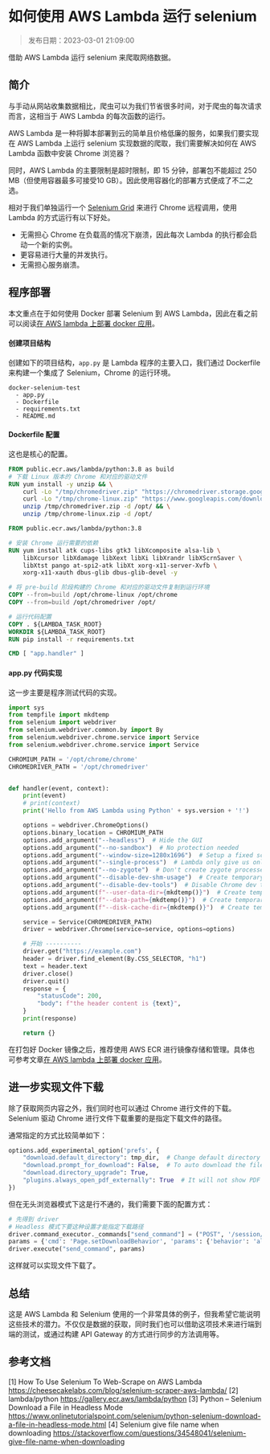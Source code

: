 # 如何使用 AWS Lambda 运行 selenium

> 发布日期：2023-03-01 21:09:00

借助 AWS Lambda 运行 selenium 来爬取网络数据。

## 简介

与手动从网站收集数据相比，爬虫可以为我们节省很多时间，对于爬虫的每次请求而言，这相当于 AWS Lambda 的每次函数的运行。

AWS Lambda 是一种将脚本部署到云的简单且价格低廉的服务，如果我们要实现在 AWS Lambda 上运行 selenium 实现数据的爬取，我们需要解决如何在 AWS Lambda 函数中安装 Chrome 浏览器？

同时，AWS Lambda 的主要限制是超时限制，即 15 分钟，部署包不能超过 250 MB（但使用容器最多可接受10 GB）。因此使用容器化的部署方式便成了不二之选。

相对于我们单独运行一个 [Selenium Grid](https://www.selenium.dev/documentation/grid/) 来进行 Chrome 远程调用，使用 Lambda 的方式运行有以下好处。

- 无需担心 Chrome 在负载高的情况下崩溃，因此每次 Lambda 的执行都会启动一个新的实例。
- 更容易进行大量的并发执行。
- 无需担心服务崩溃。

## 程序部署

本文重点在于如何使用 Docker 部署 Selenium 到 AWS Lambda，因此在看之前可以阅读[在 AWS lambda 上部署 docker 应用](https://blog.csdn.net/crown_0726/article/details/125712948)。

#### 创建项目结构

创建如下的项目结构，`app.py` 是 Lambda 程序的主要入口，我们通过 Dockerfile 来构建一个集成了 Selenium，Chrome 的运行环境。

```
docker-selenium-test
  - app.py
  - Dockerfile
  - requirements.txt
  - README.md
```

#### Dockerfile 配置

这也是核心的配置。

```dockerfile
FROM public.ecr.aws/lambda/python:3.8 as build
# 下载 Linux 版本的 Chrome 和对应的驱动文件
RUN yum install -y unzip && \
    curl -Lo "/tmp/chromedriver.zip" "https://chromedriver.storage.googleapis.com/107.0.5304.62/chromedriver_linux64.zip" && \
    curl -Lo "/tmp/chrome-linux.zip" "https://www.googleapis.com/download/storage/v1/b/chromium-browser-snapshots/o/Linux_x64%2F1047731%2Fchrome-linux.zip?alt=media" && \
    unzip /tmp/chromedriver.zip -d /opt/ && \
    unzip /tmp/chrome-linux.zip -d /opt/

FROM public.ecr.aws/lambda/python:3.8

# 安装 Chrome 运行需要的依赖
RUN yum install atk cups-libs gtk3 libXcomposite alsa-lib \
    libXcursor libXdamage libXext libXi libXrandr libXScrnSaver \
    libXtst pango at-spi2-atk libXt xorg-x11-server-Xvfb \
    xorg-x11-xauth dbus-glib dbus-glib-devel -y

# 将 pre-build 阶段构建的 Chrome 和对应的驱动文件复制到运行环境
COPY --from=build /opt/chrome-linux /opt/chrome
COPY --from=build /opt/chromedriver /opt/

# 运行代码配置
COPY . ${LAMBDA_TASK_ROOT}
WORKDIR ${LAMBDA_TASK_ROOT}
RUN pip install -r requirements.txt

CMD [ "app.handler" ]
```

#### app.py 代码实现

这一步主要是程序测试代码的实现。

```python
import sys
from tempfile import mkdtemp
from selenium import webdriver
from selenium.webdriver.common.by import By
from selenium.webdriver.chrome.service import Service
from selenium.webdriver.chrome.service import Service

CHROMIUM_PATH = '/opt/chrome/chrome'
CHROMEDRIVER_PATH = '/opt/chromedriver'


def handler(event, context):
    print(event)
    # print(context)
    print('Hello from AWS Lambda using Python' + sys.version + '!')

    options = webdriver.ChromeOptions()
    options.binary_location = CHROMIUM_PATH
    options.add_argument("--headless")  # Hide the GUI
    options.add_argument("--no-sandbox")  # No protection needed
    options.add_argument("--window-size=1280x1696")  # Setup a fixed screens size
    options.add_argument("--single-process")  # Lambda only give us only one CPU
    options.add_argument("--no-zygote")  # Don't create zygote processes because Lambda give us only one CPU
    options.add_argument("--disable-dev-shm-usage")  # Create temporary folder for shared memory files
    options.add_argument("--disable-dev-tools")  # Disable Chrome dev tools
    options.add_argument(f"--user-data-dir={mkdtemp()}")  # Create temporary folder to user data
    options.add_argument(f"--data-path={mkdtemp()}")  # Create temporary folder to browser data
    options.add_argument(f"--disk-cache-dir={mkdtemp()}")  # Create temporary folder to cache

    service = Service(CHROMEDRIVER_PATH)
    driver = webdriver.Chrome(service=service, options=options)

    # 开始 ----------
    driver.get("https://example.com")
    header = driver.find_element(By.CSS_SELECTOR, "h1")
    text = header.text
    driver.close()
    driver.quit()
    response = {
        "statusCode": 200,
        "body": f"the header content is {text}",
    }
    print(response)

    return {}
```

在打包好 Docker 镜像之后，推荐使用 AWS ECR 进行镜像存储和管理。具体也可参考文章[在 AWS lambda 上部署 docker 应用](https://blog.csdn.net/crown_0726/article/details/125712948)。

## 进一步实现文件下载

除了获取网页内容之外，我们同时也可以通过 Chrome 进行文件的下载。Selenium 驱动 Chrome 进行文件下载重要的是指定下载文件的路径。

通常指定的方式比较简单如下：

```python
options.add_experimental_option('prefs', {
    "download.default_directory": tmp_dir,  # Change default directory for downloads
    "download.prompt_for_download": False,  # To auto download the file
    "download.directory_upgrade": True,
    "plugins.always_open_pdf_externally": True  # It will not show PDF directly in chrome
})
```

但在无头浏览器模式下这是行不通的，我们需要下面的配置方式：

```python
# 先得到 driver
# Headless 模式下要这种设置才能指定下载路径
driver.command_executor._commands["send_command"] = ("POST", '/session/$sessionId/chromium/send_command')
params = {'cmd': 'Page.setDownloadBehavior', 'params': {'behavior': 'allow', 'downloadPath': tmp_dir}}
driver.execute("send_command", params)
```

这样就可以实现文件下载了。

## 总结

这是 AWS Lambda 和 Selenium 使用的一个非常具体的例子，但我希望它能说明这些技术的潜力。不仅仅是数据的获取，同时我们也可以借助这项技术来进行端到端的测试，或通过构建 API Gateway 的方式进行同步的方法调用等。

## 参考文档
[1] How To Use Selenium To Web-Scrape on AWS Lambda https://cheesecakelabs.com/blog/selenium-scraper-aws-lambda/
[2] lambda/python https://gallery.ecr.aws/lambda/python
[3] Python – Selenium Download a File in Headless Mode https://www.onlinetutorialspoint.com/selenium/python-selenium-download-a-file-in-headless-mode.html
[4] Selenium give file name when downloading https://stackoverflow.com/questions/34548041/selenium-give-file-name-when-downloading

